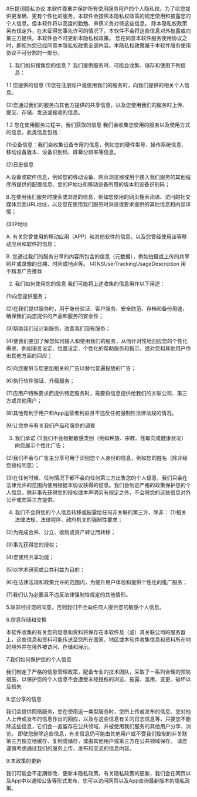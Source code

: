 #乐提词隐私协议
本软件尊重并保护所有使用服务用户的个人隐私权。为了给您提供更准确、更有个性化的服务，本软件会按照本隐私权政策的规定使用和披露您的个人信息。但本软件将以高度的勤勉、审慎义务对待这些信息。 除本隐私权政策另有规定外，在未征得您事先许可的情况下，本软件不会将这些信息对外披露或向第三方提供。本软件会不时更新本隐私权政策。 您在同意本软件服务使用协议之时，即视为您已经同意本隐私权政策全部内容。本隐私权政策属于本软件服务使用协议不可分割的一部分。

1. 我们如何搜集您的信息？
我们提供服务时，可能会收集、储存和使用下列信息：

1.1 您提供的信息
(1)您在注册账户或使用我们的服务时，向我们提供的相关个人信息。

(2)您通过我们的服务向其他方提供的共享信息，以及您使用我们的服务时上传、提交、存储、发送或接收的信息。

1.2 您在使用服务过程中，我们获取的信息
我们会收集您使用的服务以及使用方式的信息，此类信息包括：

(1)设备信息：我们会收集设备专用的信息，例如您的硬件型号、操作系统信息、移动设备版本、设备识别码、屏幕分辨率等信息。

(2)日志信息

A.设备或软件信息，例如您的移动设备、网页浏览器或用于接入我们服务的其他程序所提供的配置信息、您的IP地址和移动设备所用的版本和设备识别码；

B.在使用我们服务时搜索或浏览的信息，例如您使用的网页搜索词语、访问的社交媒体页面URL地址，以及您在使用我们服务时浏览或要求提供的其他信息和内容详情；

(3)IP地址

A. 有关您曾使用的移动应用（APP）和其他软件的信息，以及您曾经使用该等移动应用和软件的信息；

B. 您通过我们的服务分享的内容所包含的信息（元数据），例如拍摄或上传的共享照片或录像的日期、时间或地点等。 (4)NSUserTrackingUsageDescription 用于精准广告推荐

2. 我们如何使用您的信息
我们可能将上述收集的信息用作以下用途：

(1)向您提供服务；

(2)在我们提供服务时，用于身份验证、客户服务、安全防范、存档和备份用途，确保我们向您提供的产品和服务的安全性；

(3)帮助我们设计新服务，改善我们现有服务；

(4)使我们更加了解您如何接入和使用我们的服务，从而针对性地回应您的个性化需求，例如语言设定、位置设定、个性化的帮助服务和指示，或对您和其他用户作出其他方面的回应；

(5)向您提供与您更加相关的广告以替代普遍投放的广告；

(6)执行软件验证、升级服务；

(7)应用户特殊要求而提供特定服务时，需要将信息提供给我们的关联公司、第三方或其他用户；

(8)其他有利于用户和App运营者利益且不违反任何强制性法律法规的情况。

(9)让您参与有关我们产品和服务的调查

3. 我们承诺
(1)我们不会根据敏感类别（例如种族、宗教、性取向或健康状况）向您展示个性化广告；

(2)我们不会与广告主分享可用于识别您个人身份的信息，例如您的姓名（除非经您授权同意）；

(3)在任何时候、任何情况下都不会向任何第三方出售您的个人信息，我们只会在法律允许的范围内使用根据本协议获得的信息。我们会制定严格的政策保护您的个人信息，除非事先获得您的授权或本声明另有规定之外，不会将您的这些信息对外公开或向第三方提供。

4. 我们不会将您的个人信息转移或披露给任何非关联的第三方，除非：
(1)相关法律法规、法律程序、政府机关的强制性要求；

(2)为完成合并、分立、收购或资产转让而转移；

(3)事先获得您的授权；

(4)您使用共享功能；

(5)以学术研究或公共利益为目的；

(6)在法律法规和政策允许的范围内，为提升用户体验和提供个性化的推广服务；

(7)我们认为必要且不违反法律强制性规定的其他情形。

5.除非经过您的同意，否则我们不会向任何人提供您的敏感个人信息。

6.信息存储和交换

本软件收集的有关您的信息和资料将保存在本软件及（或）其关联公司的服务器上，这些信息和资料可能传送至您所在国家、地区或本软件收集信息和资料所在地的境外并在境外被访问、存储和展示。

7.我们如何保护您的个人信息

我们制定了严格的信息管理政策，配备专业的技术团队，采取了一系列合理的预防措施，以保护您的个人信息不会遭受未经授权的浏览、披露、滥用、变更、破坏以及损失

8.您分享的信息

我们会提供网络服务，您在使用这一类型服务时，您所上传或发布的信息、您对他人上传或发布的信息作出的回应，以及与这些信息有关的日志信息等，只要您不删除这些信息，它们会一直留存在公共领域，并被使用我们服务的其他用户分享、浏览。 即使您删除这些信息，有关信息仍可能由其他用户或不受我们控制的非关联第三方独立地缓存、复制或储存，或由其他用户或第三方在公共领域保存。 请您谨慎考虑通过我们的服务上传、发布和交流的信息内容。

9.本政策的更新

我们可能会不定期修改、更新本隐私政策，有关隐私政策的更新，我们会在网页以及App中以通知公告等形式发布，您可以访问网页以及App查询最新版本的隐私政策。
